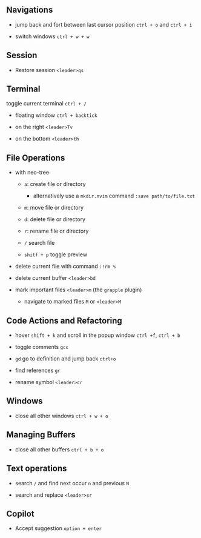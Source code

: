 ## Navigations

- jump back and fort between last cursor position `ctrl + o` and `ctrl + i`

- switch windows `ctrl + w + w`

## Session

- Restore session `<leader>qs`

## Terminal

toggle current terminal `ctrl + /`

- floating window `ctrl + backtick`

- on the right `<leader>Tv`

- on the bottom `<leader>th`

## File Operations

- with neo-tree

  - `a`: create file or directory

    - alternatively use a `mkdir.nvim` command `:save path/to/file.txt`

  - `m`: move file or directory
  - `d`: delete file or directory
  - `r`: rename file or directory
  - `/` search file
  - `shitf + p` toggle preview

- delete current file with command `:!rm %`

- delete current buffer `<leader>bd`

- mark important files `<leader>m` (the `grapple` plugin)
  - navigate to marked files `M` or `<leader>M`

## Code Actions and Refactoring

- hover `shift + k` and scroll in the popup window `ctrl +f`, `ctrl + b`

- toggle comments `gcc`

- `gd` go to definition and jump back `ctrl+o`

- find references `gr`

- rename symbol `<leader>cr`

## Windows

- close all other windows `ctrl + w + o`

## Managing Buffers

- close all other buffers `ctrl + b + o`

## Text operations

- search `/` and find next occur `n` and previous `N`

- search and replace `<leader>sr`

## Copilot

- Accept suggestion `option + enter`
